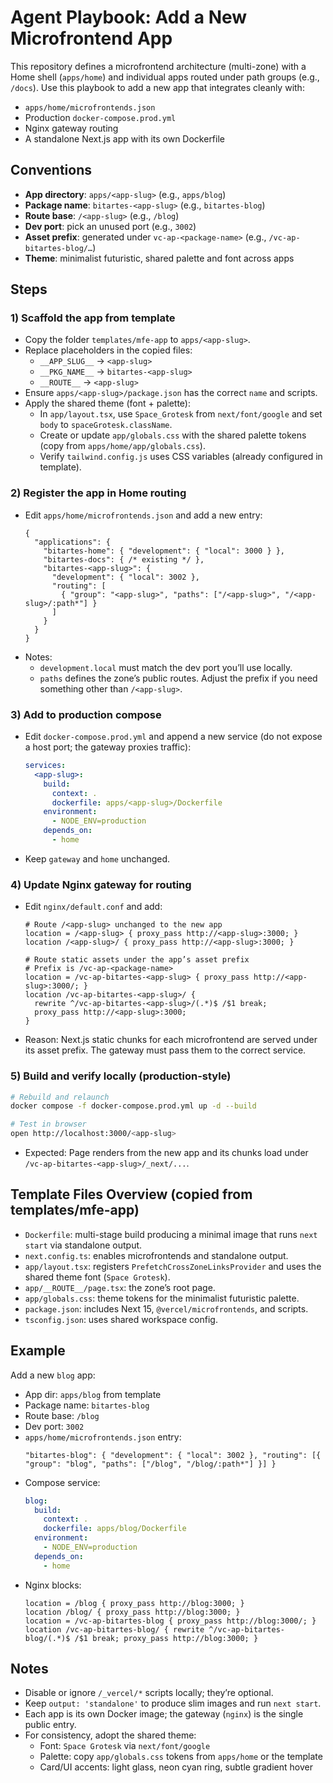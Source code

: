 # Agent Playbook: Add a New Microfrontend App

This repository defines a microfrontend architecture (multi-zone) with a Home shell (`apps/home`) and individual apps routed under path groups (e.g., `/docs`). Use this playbook to add a new app that integrates cleanly with:
- `apps/home/microfrontends.json`
- Production `docker-compose.prod.yml`
- Nginx gateway routing
- A standalone Next.js app with its own Dockerfile

## Conventions
- **App directory**: `apps/<app-slug>` (e.g., `apps/blog`)
- **Package name**: `bitartes-<app-slug>` (e.g., `bitartes-blog`)
- **Route base**: `/<app-slug>` (e.g., `/blog`)
- **Dev port**: pick an unused port (e.g., `3002`)
- **Asset prefix**: generated under `vc-ap-<package-name>` (e.g., `/vc-ap-bitartes-blog/…`)
- **Theme**: minimalist futuristic, shared palette and font across apps

## Steps

### 1) Scaffold the app from template
- Copy the folder `templates/mfe-app` to `apps/<app-slug>`.
- Replace placeholders in the copied files:
  - `__APP_SLUG__` → `<app-slug>`
  - `__PKG_NAME__` → `bitartes-<app-slug>`
  - `__ROUTE__` → `<app-slug>`
- Ensure `apps/<app-slug>/package.json` has the correct `name` and scripts.
- Apply the shared theme (font + palette):
  - In `app/layout.tsx`, use `Space_Grotesk` from `next/font/google` and set `body` to `spaceGrotesk.className`.
  - Create or update `app/globals.css` with the shared palette tokens (copy from `apps/home/app/globals.css`).
  - Verify `tailwind.config.js` uses CSS variables (already configured in template).

### 2) Register the app in Home routing
- Edit `apps/home/microfrontends.json` and add a new entry:
  ```jsonc
  {
    "applications": {
      "bitartes-home": { "development": { "local": 3000 } },
      "bitartes-docs": { /* existing */ },
      "bitartes-<app-slug>": {
        "development": { "local": 3002 },
        "routing": [
          { "group": "<app-slug>", "paths": ["/<app-slug>", "/<app-slug>/:path*"] }
        ]
      }
    }
  }
  ```
- Notes:
  - `development.local` must match the dev port you’ll use locally.
  - `paths` defines the zone’s public routes. Adjust the prefix if you need something other than `/<app-slug>`.

### 3) Add to production compose
- Edit `docker-compose.prod.yml` and append a new service (do not expose a host port; the gateway proxies traffic):
  ```yaml
  services:
    <app-slug>:
      build:
        context: .
        dockerfile: apps/<app-slug>/Dockerfile
      environment:
        - NODE_ENV=production
      depends_on:
        - home
  ```
- Keep `gateway` and `home` unchanged.

### 4) Update Nginx gateway for routing
- Edit `nginx/default.conf` and add:
  ```nginx
  # Route /<app-slug> unchanged to the new app
  location = /<app-slug> { proxy_pass http://<app-slug>:3000; }
  location /<app-slug>/ { proxy_pass http://<app-slug>:3000; }

  # Route static assets under the app’s asset prefix
  # Prefix is /vc-ap-<package-name>
  location = /vc-ap-bitartes-<app-slug> { proxy_pass http://<app-slug>:3000/; }
  location /vc-ap-bitartes-<app-slug>/ {
    rewrite ^/vc-ap-bitartes-<app-slug>/(.*)$ /$1 break;
    proxy_pass http://<app-slug>:3000;
  }
  ```
- Reason: Next.js static chunks for each microfrontend are served under its asset prefix. The gateway must pass them to the correct service.

### 5) Build and verify locally (production-style)
```bash
# Rebuild and relaunch
docker compose -f docker-compose.prod.yml up -d --build

# Test in browser
open http://localhost:3000/<app-slug>
```
- Expected: Page renders from the new app and its chunks load under `/vc-ap-bitartes-<app-slug>/_next/...`.

## Template Files Overview (copied from templates/mfe-app)
- `Dockerfile`: multi-stage build producing a minimal image that runs `next start` via standalone output.
- `next.config.ts`: enables microfrontends and standalone output.
- `app/layout.tsx`: registers `PrefetchCrossZoneLinksProvider` and uses the shared theme font (`Space Grotesk`).
- `app/__ROUTE__/page.tsx`: the zone’s root page.
- `app/globals.css`: theme tokens for the minimalist futuristic palette.
- `package.json`: includes Next 15, `@vercel/microfrontends`, and scripts.
- `tsconfig.json`: uses shared workspace config.

## Example
Add a new `blog` app:
- App dir: `apps/blog` from template
- Package name: `bitartes-blog`
- Route base: `/blog`
- Dev port: `3002`
- `apps/home/microfrontends.json` entry:
  ```jsonc
  "bitartes-blog": { "development": { "local": 3002 }, "routing": [{ "group": "blog", "paths": ["/blog", "/blog/:path*"] }] }
  ```
- Compose service:
  ```yaml
  blog:
    build:
      context: .
      dockerfile: apps/blog/Dockerfile
    environment:
      - NODE_ENV=production
    depends_on:
      - home
  ```
- Nginx blocks:
  ```nginx
  location = /blog { proxy_pass http://blog:3000; }
  location /blog/ { proxy_pass http://blog:3000; }
  location = /vc-ap-bitartes-blog { proxy_pass http://blog:3000/; }
  location /vc-ap-bitartes-blog/ { rewrite ^/vc-ap-bitartes-blog/(.*)$ /$1 break; proxy_pass http://blog:3000; }
  ```

## Notes
- Disable or ignore `/_vercel/*` scripts locally; they’re optional.
- Keep `output: 'standalone'` to produce slim images and run `next start`.
- Each app is its own Docker image; the gateway (`nginx`) is the single public entry.
- For consistency, adopt the shared theme:
  - Font: `Space Grotesk` via `next/font/google`
  - Palette: copy `app/globals.css` tokens from `apps/home` or the template
  - Card/UI accents: light glass, neon cyan ring, subtle gradient hover
